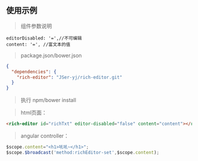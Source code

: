 ## 使用示例   
> 组件参数说明     

    editorDisabled: '=',//不可编辑   
    content: '=', //富文本的值        

> package.json/bower.json   

```json
{
  "dependencies": {
    "rich-editor": "JSer-yj/rich-editor.git"
  }
}
```    

> 执行 npm/bower install       

> html页面：   

```html
<rich-editor id="richTxt" editor-disabled="false" content="content"></rich-editor>
```

> angular controller：   

```javascript
$scope.content="<h1>吼吼~</h1>";
$scope.$broadcast('method:richEditor-set',$scope.content);
```
